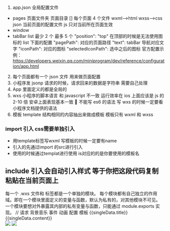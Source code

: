 1. app.json 全局配置文件

- pages 页面文件夹 页面目录 []
  每个页面 4 个文件
  wxml-->html
  wxss-->css
  json 当前页面的配置文件
  js 只对当前所在页面生效
- window
- tabBar list 最少 2 个 最多 5 个
  "position": "top" 在顶部的时候是无法使用图标的
  list 下面的配置
  "pagePath": 对应的页面路径
  "text": tabBar 导航对应文字
  "iconPath": 对应的图标
  "selectedIconPath": 选中之后的图标
  官方配置示例：
  https://developers.weixin.qq.com/miniprogram/dev/reference/configuration/app.html

2. 每个页面都有一个 json 文件 用来做页面配置
3. 小程序发 jsonp 请求的时候，请求回来的数据是字符串 需要自己处理
4. App 里面定义的都是全局的
5. wxs 小程序的脚本语言 和 javascript 不一致 运行效率在 ios 上面应该是 js 的 2-10 倍 安卓上面表现基本一致  不能写 es6 的语法 写 wxs 的时候一定要看小程序文档提供的语法
6. 模板 template 结构相同的内容抽出来做成模板 模板只有 wxml 和 wxss

### import 引入  css需要单独引入

- 用template标签写wxml 写模板的时候一定要有name
- 引入的先通过import 的src进行引入
- 使用的时候通过templat进行使用 is对应的的是你要使用的模板名

## include 引入会自动引入样式 等于你把这段代码复制粘贴在当前页面上

每一个 .wxs 文件和 <wxs> 标签都是一个单独的模块。
每个模块都有自己独立的作用域。即在一个模块里面定义的变量与函数，默认为私有的，对其他模块不可见。
一个模块要想对外暴露其内部的私有变量与函数，只能通过 module.exports 实现。
// 请求 背景音乐 事件 动画 配置 模板
<text>
{{singleData.title}}  
 </text>
<text >
{{singleData.content}}  
 </text>
<block wx:for="{{singleData.roating}}">
<image wx:if="{{item==1}}" class="star" src="../../images/star1.png"> </image>
<image wx:else class="star" src="../../images/star2.png">
</image>   
</block>
